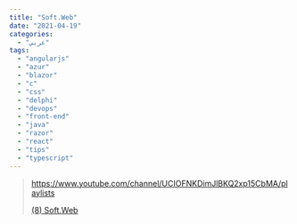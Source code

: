 ```yaml
---
title: "Soft.Web"
date: "2021-04-19"
categories:
  - "عربي"
tags:
  - "angularjs"
  - "azur"
  - "blazor"
  - "c"
  - "css"
  - "delphi"
  - "devops"
  - "front-end"
  - "java"
  - "razor"
  - "react"
  - "tips"
  - "typescript"
---
```


> https://www.youtube.com/channel/UCIOFNKDimJlBKQ2xp15CbMA/playlists
>
> [(8) Soft.Web ](https://www.youtube.com/channel/UCIOFNKDimJlBKQ2xp15CbMA/playlists)
